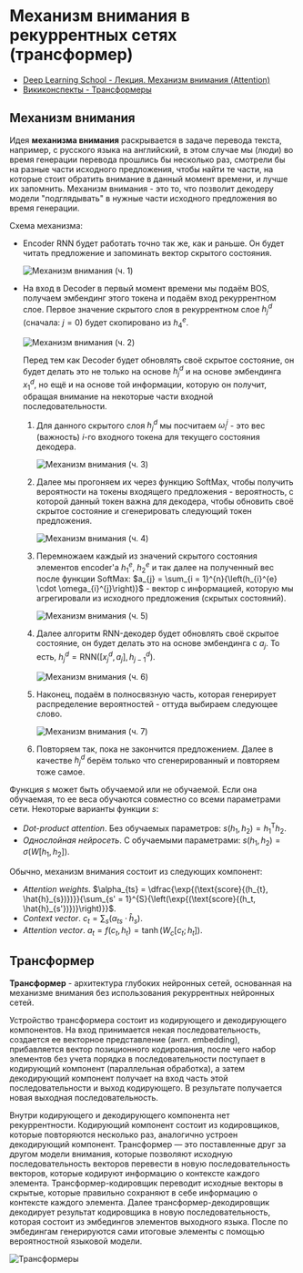 # Механизм внимания в рекуррентных сетях (трансформер)

- [Deep Learning School - Лекция. Механизм внимания (Attention)](https://youtu.be/Fki-Xe3CGg8?feature=shared)
- [Викиконспекты - Трансформеры](https://neerc.ifmo.ru/wiki/index.php?title=%D0%A2%D1%80%D0%B0%D0%BD%D1%81%D1%84%D0%BE%D1%80%D0%BC%D0%B5%D1%80)

## Механизм внимания

Идея **механизма внимания** раскрывается в задаче перевода текста, например, с русского языка на английский, в этом случае мы (люди) во время генерации перевода прошлись бы несколько раз, смотрели бы на разные части исходного предложения, чтобы найти те части, на которые стоит обратить внимание в данный момент времени, и лучше их запомнить. Механизм внимания - это то, что позволит декодеру модели "подглядывать" в нужные части исходного предложения во время генерации.

Схема механизма:

- Encoder RNN будет работать точно так же, как и раньше. Он будет читать предложение и запоминать вектор скрытого состояния.

  ![Механизм внимания (ч. 1)](assets/att1.png)

- На вход в Decoder в первый момент времени мы подаём $\text{BOS}$, получаем эмбендинг этого токена и подаём вход рекуррентном слое. Первое значение скрытого слоя в рекуррентном слое $h_{j}^{d}$ (сначала: $j = 0$) будет скопировано из $h_{4}^{e}$.

  ![Механизм внимания (ч. 2)](assets/att2.png)

  Перед тем как Decoder будет обновлять своё скрытое состояние, он будет делать это не только на основе $h_{j}^{d}$ и на основе эмбендинга $x_{1}^{d}$, но ещё и на основе той информации, которую он получит, обращая внимание на некоторые части входной последовательности.

    1. Для данного скрытого слоя $h_{j}^{d}$ мы посчитаем $\omega_{i}^{j}$ - это вес (важность) $i$-го входного токена для текущего состояния декодера.

        ![Механизм внимания (ч. 3)](assets/att3.png)

    2. Далее мы прогоняем их через функцию $\text{SoftMax}$, чтобы получить вероятности на токены входящего предложения - вероятность, с которой данный токен важна для декодера, чтобы обновить своё скрытое состояние и сгенерировать следующий токен предложения.

        ![Механизм внимания (ч. 4)](assets/att4.png)

    3. Перемножаем каждый из значений скрытого состояния элементов encoder'а $h_{1}^{e}$, $h_{2}^{e}$ и так далее на полученный вес после функции $\text{SoftMax}$: $a_{j} = \sum_{i = 1}^{n}{\left(h_{i}^{e} \cdot \omega_{i}^{j}\right)}$ - вектор с информацией, которую мы агрегировали из исходного предложения (скрытых состояний).

        ![Механизм внимания (ч. 5)](assets/att5.png)

    4. Далее алгоритм RNN-декодер будет обновлять своё скрытое состояние, он будет делать это на основе эмбендинга с $a_j$. То есть, $h_{j}^{d} = \text{RNN}\left([x_{j}^{d}, a_{j}], h_{j - 1}^{d}\right)$.

        ![Механизм внимания (ч. 6)](assets/att6.png)

    5. Наконец, подаём в полносвязную часть, которая генерирует распределение вероятностей - оттуда выбираем следующее слово.

        ![Механизм внимания (ч. 7)](assets/att7.png)

    6. Повторяем так, пока не закончится предложением. Далее в качестве $h_{j}^{d}$ берём только что сгенерированный и повторяем тоже самое.

Функция $s$ может быть обучаемой или не обучаемой. Если она обучаемая, то ее веса обучаются совместно со всеми параметрами сети. Некоторые варианты функции $s$:

- *Dot-product attention*. Без обучаемых параметров: $s{\left(h_1, h_2\right)} = h_1^{\mathrm{T}}h_2$.
- *Однослойная нейросеть*. С обучаемыми параметрами: $s(h_1, h_2) = \sigma{\left(W[h_1, h_2]\right)}$.

Обычно, механизм внимания состоит из следующих компонент:

- *Attention weights*. $\alpha_{ts} = \dfrac{\exp{(\text{score}{(h_{t}, \hat{h}_{s})})}}{\sum_{s' = 1}^{S}{\left(\exp{(\text{score}{(h_t, \hat{h}_{s'})})}\right)}}$.
- *Context vector*. $c_t = \sum_{s}{\left(\alpha_{ts} \cdot \hat{h}_{s}\right)}$.
- *Attention vector*. $a_{t} = f(c_t, h_t) = \tanh{\left(W_c[c_t;\,h_t]\right)}$.

## Трансформер

**Трансформер** - архитектура глубоких нейронных сетей, основанная на механизме внимания без использования рекуррентных нейронных сетей.

Устройство трансформера состоит из кодирующего и декодирующего компонентов. На вход принимается некая последовательность, создается ее векторное представление (англ. embedding), прибавляется вектор позиционного кодирования, после чего набор элементов без учета порядка в последовательности поступает в кодирующий компонент (параллельная обработка), а затем декодирующий компонент получает на вход часть этой последовательности и выход кодирующего. В результате получается новая выходная последовательность.

Внутри кодирующего и декодирующего компонента нет рекуррентности. Кодирующий компонент состоит из кодировщиков, которые повторяются несколько раз, аналогично устроен декодирующий компонент. Трансформер — это поставленные друг за другом модели внимания, которые позволяют исходную последовательность векторов перевести в новую последовательность векторов, которые кодируют информацию о контексте каждого элемента. Трансформер-кодировщик переводит исходные векторы в скрытые, которые правильно сохраняют в себе информацию о контексте каждого элемента. Далее трансформер-декодировщик декодирует результат кодировщика в новую последовательность, которая состоит из эмбедингов элементов выходного языка. После по эмбедингам генерируются сами итоговые элементы с помощью вероятностной языковой модели.

![Трансформеры](assets/transformers.png)
